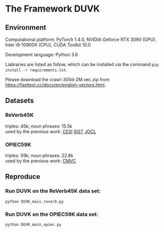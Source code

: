 # The Framework DUVK

## Environment

Computational platform: PyTorch 1.4.0, NVIDIA Geforce RTX 3090 (GPU), Inter i9-10900X (CPU), CUDA Toolkit 10.0

Development language: Python 3.6
       
Liabraries are listed as follow, which can be installed via the command `pip install -r requirements.txt`.

Please download the crawl-300d-2M.vec.zip from https://fasttext.cc/docs/en/english-vectors.html.

## Datasets

### ReVerb45K
triples: 45k; noun phrases: 15.5k   
used by the previous work: [CESI](https://dl.acm.org/doi/abs/10.1145/3178876.3186030) [SIST](https://ieeexplore.ieee.org/abstract/document/8731346) [JOCL](https://dl.acm.org/doi/abs/10.1145/3448016.3452776)   

### OPIEC59K
triples: 59k; noun phrases: 22.8k      
used by the previous work: [CMVC](https://dl.acm.org/doi/abs/10.1145/3534678.3539449)   

## Reproduce
### Run DUVK on the ReVerb45K data set:
    python DUVK_main_reverb.py
### Run DUVK on the OPIEC59K data set:
    python DUVK_main_opiec.py

